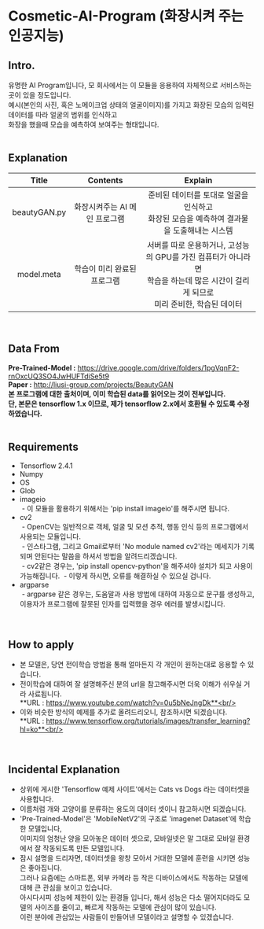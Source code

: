 # Cosmetic-AI-Program (화장시켜 주는 인공지능)<br/>
## Intro.<br/>
유명한 AI Program입니다, 모 회사에서는 이 모듈을 응용하여 자체적으로 서비스하는 곳이 있을 정도입니다.<br/>
예시(본인의 사진, 혹은 노메이크업 상태의 얼굴이미지)를 가지고 화장된 모습의 입력된 데이터를 따라 얼굴의 범위를 인식하고<br/>
화장을 했을때 모습을 예측하여 보여주는 형태입니다.<br/>
<br/>

## Explanation<br/>
|Title|Contents|Explain|
|:----:|:----:|:----:|
|beautyGAN.py|화장시켜주는 AI 메인 프로그램|준비된 데이터를 토대로 얼굴을 인식하고<br/>화장된 모습을 예측하여 결과물을 도출해내는 시스템|
|model.meta|학습이 미리 완료된 프로그램|서버를 따로 운용하거나, 고성능의 GPU를 가진 컴퓨터가 아니라면<br/>학습을 하는데 많은 시간이 걸리게 되므로<br/>미리 준비한, 학습된 데이터|<br/>
<br/>

## Data From<br/>
**Pre-Trained-Model :** https://drive.google.com/drive/folders/1pgVqnF2-rnOxcUQ3SO4JwHUFTdiSe5t9<br/>
**Paper :** http://liusi-group.com/projects/BeautyGAN<br/>
**본 프로그램에 대한 출처이며, 이미 학습된 data를 읽어오는 것이 전부입니다.**<br/>
**단, 본문은 tensorflow 1.x 이므로, 제가 tensorflow 2.x에서 호환될 수 있도록 수정하였습니다.**<br/>
<br/>

## Requirements<br/>
- Tensorflow 2.4.1<br/>
- Numpy<br/>
- OS<br/>
- Glob<br/>
- imageio<br/>
&nbsp;- 이 모듈을 활용하기 위해서는 'pip install imageio'를 해주시면 됩니다.<br/>
- cv2<br/>
&nbsp;- OpenCV는 일반적으로 객체, 얼굴 및 모션 추적, 행동 인식 등의 프로그램에서 사용되는 모듈입니다.<br/>
&nbsp;- 인스타그램, 그리고 Gmail로부터 'No module named cv2'라는 메세지가 기록되며 안된다는 말씀을 하셔서 방법을 알려드리겠습니다.<br/>
&nbsp;- cv2같은 경우는, 'pip install opencv-python'을 해주셔야 설치가 되고 사용이 가능해집니다.
&nbsp;- 이렇게 하시면, 오류를 해결하실 수 있으실 겁니다.<br/>
- argparse<br/>
&nbsp;- argparse 같은 경우는, 도움말과 사용 방법에 대하여 자동으로 문구를 생성하고, 이용자가 프로그램에 잘못된 인자를 입력했을 경우 에러를 발생시킵니다.<br/>
<br/>

## How to apply
- 본 모델은, 당연 전이학습 방법을 통해 얼마든지 각 개인이 원하는대로 응용할 수 있습니다.<br/>
- 전이학습에 대하여 잘 설명해주신 분의 url을 참고해주시면 더욱 이해가 쉬우실 거라 사료됩니다.<br/>
**URL : https://www.youtube.com/watch?v=0u5bNeJngDk**<br/>
- 이와 비슷한 방식의 예제를 추가로 올려드리오니, 참조하시면 되겠습니다.<br/>
**URL : https://www.tensorflow.org/tutorials/images/transfer_learning?hl=ko**<br/>
<br/>

## Incidental Explanation<br/>
- 상위에 게시한 'Tensorflow 예제 사이트'에서는 Cats vs Dogs 라는 데이터셋을 사용합니다.<br/>
- 이름처럼 개와 고양이를 분류하는 용도의 데이터 셋이니 참고하시면 되겠습니다.<br/>
- 'Pre-Trained-Model'은 'MobileNetV2'의 구조로 'imagenet Dataset'에 학습한 모델입니다,<br/>이미지의 엄청난 양을 모아놓은 데이터 셋으로, 모바일넷은 말 그대로 모바일 환경에서 잘 작동되도록 만든 모델입니다.<br/>
- 잠시 설명을 드리자면, 데이터셋을 왕창 모아서 거대한 모델에 훈련을 시키면 성능은 좋아집니다.<br/> 그러나 요즘에는 스마트폰, 외부 카메라 등 작은 디바이스에서도 작동하는 모델에 대해 큰 관심을 보이고 있습니다.<br/> 아시다시피 성능에 제한이 있는 환경들 입니다, 해서 성능은 다소 떨어지더라도 모델의 사이즈를 줄이고, 빠르게 작동하는 모델에 관심이 많이 있습니다.<br/> 이런 분야에 관심있는 사람들이 만들어낸 모델이라고 설명할 수 있겠습니다.
